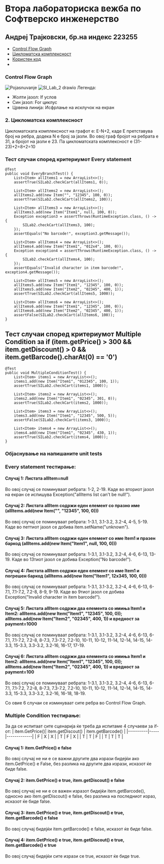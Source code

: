 # Втора лабораториска вежба по Софтверско инженерство

## Андреј Трајковски, бр.на индекс 223255

- [Control Flow Graph](#Control-Flow-Graph)
- [Цикломатска комплексност](#2-Цикломатска-комплексност)
- [Користен код](#Користен-код)
- 
### Control Flow Graph
![Pojasnuvanje](https://github.com/AndrejT03/SI_2024_lab2_223255/assets/164937981/3ac9d634-453c-4f83-87b2-ef55ef0615e2)
![SI_Lab_2 drawio](https://github.com/AndrejT03/SI_2024_lab2_223255/assets/164937981/57156f29-4209-4841-8b75-7ee95b98bb8b)
Легенда:
- Жолти јазол: If услов
- Син јазол: For циклус
- Црвена линија: Исфрлање на исклучок на екран
  
### 2. Цикломатска комплексност

Цикломатската комплексност на графот е: E-N+2, каде Е претставува број на ребра, додека N е број за јазли. Во овој граф бројот на ребрата е 31, а бројот на јазли е 23. Па цикломатската комплексност е (31-23)+2=8+2=10

### Тест случаи според критериумот Every statement

    @Test
    public void EveryBranchTest() {
        List<Item> allItems1 = new ArrayList<>();
        assertTrue(SILab2.checkCart(allItems1, 0));

        List<Item> allItems2 = new ArrayList<>();
        allItems2.add(new Item("", "12345", 100, 0));
        assertTrue(SILab2.checkCart(allItems2, 100));

        List<Item> allItems3 = new ArrayList<>();
        allItems3.add(new Item("Item1", null, 100, 0));
        Exception exception3 = assertThrows(RuntimeException.class, () -> {
            SILab2.checkCart(allItems3, 100);
        });
        assertEquals("No barcode!", exception3.getMessage());

        List<Item> allItems4 = new ArrayList<>();
        allItems4.add(new Item("Item1", "012x4", 100, 0));
        Exception exception4 = assertThrows(RuntimeException.class, () -> {
            SILab2.checkCart(allItems4, 100);
        });
        assertEquals("Invalid character in item barcode!", exception4.getMessage());

        List<Item> allItems5 = new ArrayList<>();
        allItems5.add(new Item("Item1", "12345", 100, 0));
        allItems5.add(new Item("Item2", "02345", 400, 1));
        assertTrue(SILab2.checkCart(allItems5, 1000));

        List<Item> allItems6 = new ArrayList<>();
        allItems6.add(new Item("Item1", "12345", 100, 0));
        allItems6.add(new Item("Item2", "02345", 400, 1));
        assertFalse(SILab2.checkCart(allItems6, 100));
    }

## Тест случаи според критериумот Multiple Condition за if (item.getPrice() > 300 && item.getDiscount() > 0 && item.getBarcode().charAt(0) == '0')

    @Test
    public void MultipleConditionTest() {
        List<Item> items1 = new ArrayList<>();
        items1.add(new Item("Item1", "012345", 100, 1));
        assertTrue(SILab2.checkCart(items1, 1000));

        List<Item> items2 = new ArrayList<>();
        items2.add(new Item("Item1", "02345", 301, 0));
        assertTrue(SILab2.checkCart(items2, 1000));

        List<Item> items3 = new ArrayList<>();
        items3.add(new Item("Item1", "12345", 500, 5));
        assertFalse(SILab2.checkCart(items3, 1000));

        List<Item> items4 = new ArrayList<>();
        items4.add(new Item("Item1", "02345", 430, 1));
        assertTrue(SILab2.checkCart(items4, 1000));
    }

### Објаснување на напишаните unit tests

### Every statement тестирање:

#### Случај 1: Листата allItem=null 
Во овој случај се поминуваат ребрата: 1-2, 2-19. Каде во вториот јазол на екран се испишува Exception("allItems list can't be null!").

#### Случај 2: Листата allItem содржи еден елемент со празно име (allItems.add(new Item("", "12345", 100, 0)))
Во овој случај се поминуваат ребрата: 1-3.1, 3.1-3.2, 3.2-4, 4-5, 5-19. Каде во петтиот јазол се добива item.setName("unknown").

#### Случај 3: Листата allItem содржи еден елемент со име Item1 и празен баркод (allItems.add(new Item("Item1", null, 100, 0)))
Во овој случај се поминуваат ребрата: 1-3.1, 3.1-3.2, 3.2-4, 4-6, 6-13, 13-19. Каде во 13тиот јазол се добива Exception("No barcode!").

#### Случај 4: Листата allItem содржи еден елемент со име Item1 и погрешен баркод (allItems.add(new Item("Item1", 12x345, 100, 0)))
Во овој случај се поминуваат ребрата: 1-3.1, 3.1-3.2, 3.2-4, 4-6, 6-13, 6-7.1, 7.1-7.2, 7.2-8, 8-9, 9-19. Каде во 9тиот јазол се добива Exception("Invalid character in item barcode!").

#### Случај 5: Листата allItem содржи два елемента со имиња Item1 и Item2:  allItems.add(new Item("Item1", "12345", 100, 0)); allItems.add(new Item("Item2", "02345", 400, 1)) и вредност за payment=1000
Во овој случај се поминуваат ребрата: 1-3.1, 3.1-3.2, 3.2-4, 4-6, 6-13, 6-7.1, 7.1-7.2, 7.2-8, 8-7.3, 7.3-7.2, 7.2-10, 10-11, 10-12, 11-14, 12-14, 14-15, 14-3.3, 15-3.3, 3.3-3.2, 3.2-16, 16-17, 17-19.

#### Случај 6: Листата allItem содржи два елемента со имиња Item1 и Item2:  allItems.add(new Item("Item1", "12345", 100, 0)); allItems.add(new Item("Item2", "02345", 400, 1)) и вредност за payment=100
Во овој случај се поминуваат ребрата: 1-3.1, 3.1-3.2, 3.2-4, 4-6, 6-13, 6-7.1, 7.1-7.2, 7.2-8, 8-7.3, 7.3-7.2, 7.2-10, 10-11, 10-12, 11-14, 12-14, 14-15, 14-3.3, 15-3.3, 3.3-3.2, 3.2-16, 16-18, 18-19.

Со овие 6 случаи се изминуваат сите ребра во Control Flow Graph.

### Multiple Condition тестирање:

За да се испитаат сите сценарија ќе треба да испитаме 4 случаеви за if-от:
| item.GetPrice()| item.getDiscout() | item.getBarcode()    |
|----------|-----|-------------|
| F  | X  | X  |
| T | F | X |
| T  | T  | F |
| T  | T  | T |

#### Случај 1: item.GetPrice() e false
Во овој случај не ни е се важни другите два изрази бидејќи ако item.GetPrice() е False, без разлика на другите два изрази, исказот ќе биде false.

#### Случај 2: item.GetPrice() e true, item.getDiscout() e false
Во овој случај не ни е се важен изразот бидејќи item.getBarcode(), односно ако item.getDiscout() e false, без разлика на последниот израз, исказот ќе биде false.

#### Случај 3: item.GetPrice() e true, item.getDiscout() e true, item.getBarcode() e false
Во овој случај бидејќи item.getBarcode() e false, исказот ќе биде false.

#### Случај 4: item.GetPrice() e true, item.getDiscout() e true, item.getBarcode() e true
Во овој случај бидејќи сите изрази се true, исказот ќе биде true.
